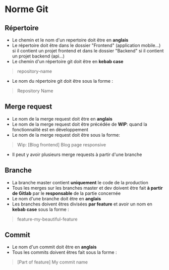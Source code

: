 # Norme Git

## Répertoire
    
 - Le chemin et le nom d'un repertoire doit être en **anglais**
 - Le répertoire doit être dans le dossier "Frontend" (application mobile...) si il contient un projet frontend et dans le dossier "Backend" si il contient un projet backend (api...)
 - Le chemin d'un répertoire git doit être en **kebab case**
> repository-name
- Le nom du répertoire git doit  être sous la forme :
> Repository Name

## Merge request

- Le nom de la merge request doit être en **anglais**
- Le nom de la merge request doit être précédée de **WIP**: quand la fonctionnalité est en développement
- Le nom de la merge request doit être sous la forme:
> Wip: [Blog frontend] Blog page responsive
- Il peut y avoir plusieurs merge requests à partir d'une branche

## Branche

 - La branche master contient **uniquement** le code de la production
 - Tous les merges sur les branches master et dev doivent être fait **à partir de Gitlab** par le **responsable** de la partie concernée
 - Le nom d'une branche doit être en **anglais**
 - Les branches doivent êtres divisées **par feature** et avoir un nom en **kebab case** sous la forme :
> feature-my-beautiful-feature

## Commit

- Le nom d'un commit doit être en **anglais**
- Tous les commits doivent êtres fait sous la forme :
> [Part of feature] My commit name

